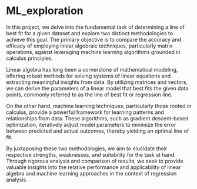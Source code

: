 # ML_exploration
In this project, we delve into the fundamental task of determining a line of best fit for a given dataset and explore two distinct methodologies to achieve this goal. The primary objective is to compare the accuracy and efficacy of employing linear algebraic techniques, particularly matrix operations, against leveraging machine learning algorithms grounded in calculus principles.

Linear algebra has long been a cornerstone of mathematical modeling, offering robust methods for solving systems of linear equations and extracting meaningful insights from data. By utilizing matrices and vectors, we can derive the parameters of a linear model that best fits the given data points, commonly referred to as the line of best fit or regression line.

On the other hand, machine learning techniques, particularly those rooted in calculus, provide a powerful framework for learning patterns and relationships from data. These algorithms, such as gradient descent-based optimization, iteratively adjust model parameters to minimize the error between predicted and actual outcomes, thereby yielding an optimal line of fit.

By juxtaposing these two methodologies, we aim to elucidate their respective strengths, weaknesses, and suitability for the task at hand. Through rigorous analysis and comparison of results, we seek to provide valuable insights into the relative performance and applicability of linear algebra and machine learning approaches in the context of regression analysis.
